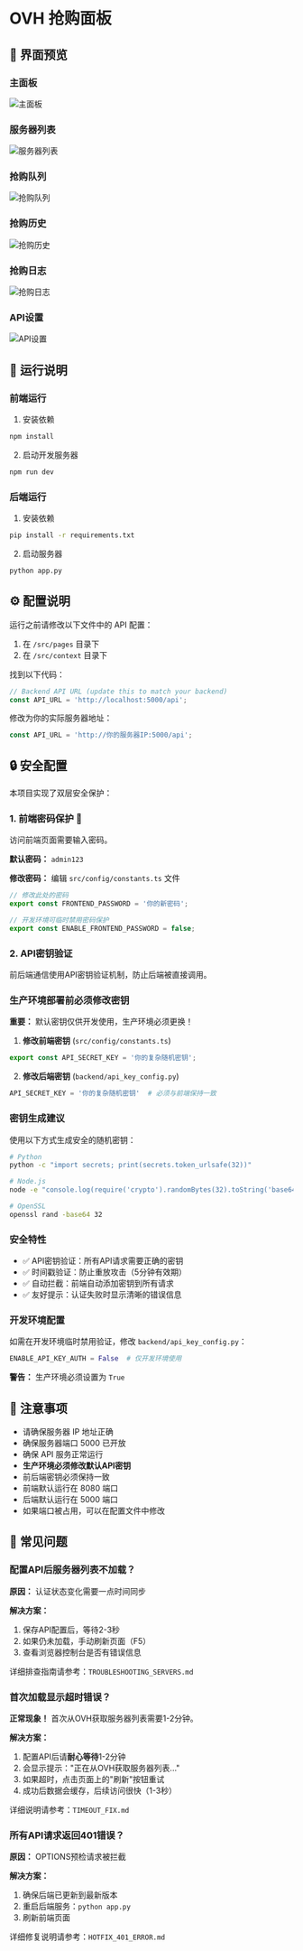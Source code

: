 # OVH 抢购面板

## 📸 界面预览

### 主面板
![主面板](https://raw.githubusercontent.com/coolci/OVH/main/UI/MAIN.png)

### 服务器列表
![服务器列表](https://raw.githubusercontent.com/coolci/OVH/main/UI/SERVERS.png)

### 抢购队列
![抢购队列](https://raw.githubusercontent.com/coolci/OVH/main/UI/QUEUE.png)

### 抢购历史
![抢购历史](https://raw.githubusercontent.com/coolci/OVH/main/UI/HISTORY.png)

### 抢购日志
![抢购日志](https://raw.githubusercontent.com/coolci/OVH/main/UI/LOG.png)

### API设置
![API设置](https://raw.githubusercontent.com/coolci/OVH/main/UI/API.png)

## 🚀 运行说明

### 前端运行

1. 安装依赖
```bash
npm install
```

2. 启动开发服务器
```bash
npm run dev
```

### 后端运行

1. 安装依赖
```bash
pip install -r requirements.txt
```

2. 启动服务器
```bash
python app.py
```

## ⚙️ 配置说明

运行之前请修改以下文件中的 API 配置：

1. 在 `/src/pages` 目录下
2. 在 `/src/context` 目录下

找到以下代码：
```javascript
// Backend API URL (update this to match your backend)
const API_URL = 'http://localhost:5000/api';
```

修改为你的实际服务器地址：
```javascript
const API_URL = 'http://你的服务器IP:5000/api';
```

## 🔒 安全配置

本项目实现了双层安全保护：

### 1. 前端密码保护 🔐

访问前端页面需要输入密码。

**默认密码：** `admin123`

**修改密码：** 编辑 `src/config/constants.ts` 文件
```typescript
// 修改此处的密码
export const FRONTEND_PASSWORD = '你的新密码';

// 开发环境可临时禁用密码保护
export const ENABLE_FRONTEND_PASSWORD = false;
```

### 2. API密钥验证

前后端通信使用API密钥验证机制，防止后端被直接调用。

### 生产环境部署前必须修改密钥

**重要：** 默认密钥仅供开发使用，生产环境必须更换！

1. **修改前端密钥** (`src/config/constants.ts`)
```typescript
export const API_SECRET_KEY = '你的复杂随机密钥';
```

2. **修改后端密钥** (`backend/api_key_config.py`)
```python
API_SECRET_KEY = '你的复杂随机密钥'  # 必须与前端保持一致
```

### 密钥生成建议

使用以下方式生成安全的随机密钥：

```bash
# Python
python -c "import secrets; print(secrets.token_urlsafe(32))"

# Node.js
node -e "console.log(require('crypto').randomBytes(32).toString('base64'))"

# OpenSSL
openssl rand -base64 32
```

### 安全特性

- ✅ API密钥验证：所有API请求需要正确的密钥
- ✅ 时间戳验证：防止重放攻击（5分钟有效期）
- ✅ 自动拦截：前端自动添加密钥到所有请求
- ✅ 友好提示：认证失败时显示清晰的错误信息

### 开发环境配置

如需在开发环境临时禁用验证，修改 `backend/api_key_config.py`：

```python
ENABLE_API_KEY_AUTH = False  # 仅开发环境使用
```

**警告：** 生产环境必须设置为 `True`

## 📝 注意事项

- 请确保服务器 IP 地址正确
- 确保服务器端口 5000 已开放
- 确保 API 服务正常运行
- **生产环境必须修改默认API密钥**
- 前后端密钥必须保持一致
- 前端默认运行在 8080 端口
- 后端默认运行在 5000 端口
- 如果端口被占用，可以在配置文件中修改

## 🔧 常见问题

### 配置API后服务器列表不加载？

**原因：** 认证状态变化需要一点时间同步

**解决方案：**
1. 保存API配置后，等待2-3秒
2. 如果仍未加载，手动刷新页面（F5）
3. 查看浏览器控制台是否有错误信息

详细排查指南请参考：`TROUBLESHOOTING_SERVERS.md`

### 首次加载显示超时错误？

**正常现象！** 首次从OVH获取服务器列表需要1-2分钟。

**解决方案：**
1. 配置API后请**耐心等待**1-2分钟
2. 会显示提示："正在从OVH获取服务器列表..."
3. 如果超时，点击页面上的"刷新"按钮重试
4. 成功后数据会缓存，后续访问很快（1-3秒）

详细说明请参考：`TIMEOUT_FIX.md`

### 所有API请求返回401错误？

**原因：** OPTIONS预检请求被拦截

**解决方案：**
1. 确保后端已更新到最新版本
2. 重启后端服务：`python app.py`
3. 刷新前端页面

详细修复说明请参考：`HOTFIX_401_ERROR.md`
